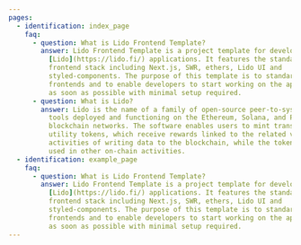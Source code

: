 ```yaml
---
pages:
  - identification: index_page
    faq:
      - question: What is Lido Frontend Template?
        answer: Lido Frontend Template is a project template for developing
          [Lido](https://lido.fi/) applications. It features the standard Lido
          frontend stack including Next.js, SWR, ethers, Lido UI and
          styled-components. The purpose of this template is to standardize Lido
          frontends and to enable developers to start working on the application
          as soon as possible with minimal setup required.
      - question: What is Lido?
        answer: Lido is the name of a family of open-source peer-to-system software
          tools deployed and functioning on the Ethereum, Solana, and Polygon
          blockchain networks. The software enables users to mint transferable
          utility tokens, which receive rewards linked to the related validation
          activities of writing data to the blockchain, while the tokens can be
          used in other on-chain activities.
  - identification: example_page
    faq:
      - question: What is Lido Frontend Template?
        answer: Lido Frontend Template is a project template for developing
          [Lido](https://lido.fi/) applications. It features the standard Lido
          frontend stack including Next.js, SWR, ethers, Lido UI and
          styled-components. The purpose of this template is to standardize Lido
          frontends and to enable developers to start working on the application
          as soon as possible with minimal setup required.
---
```

